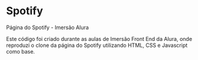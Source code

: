 # Spotify
Página do Spotify - Imersão Alura

<p>
  Este código foi criado durante as aulas de Imersão Front End da Alura, onde reproduzi o clone da página do Spotify utilizando HTML, CSS e Javascript como base.
</p>
